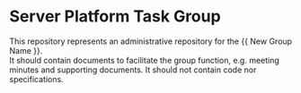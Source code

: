 
# Server Platform Task Group

This repository represents an administrative repository for the {{ New Group Name }}.  
It should contain documents to facilitate the group function, e.g. meeting minutes and supporting documents.
It should not contain code nor specifications.

